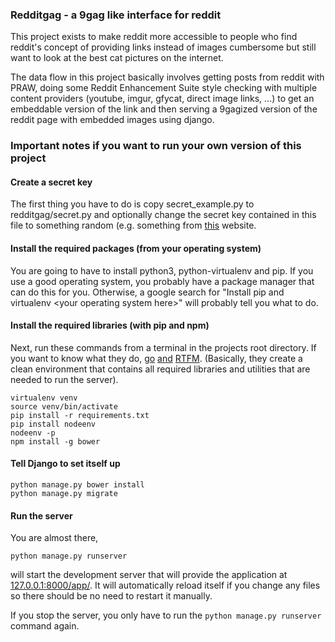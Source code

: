 ### Redditgag - a 9gag like interface for reddit

This project exists to make reddit more accessible to people who find reddit's
concept of providing links instead of images cumbersome but still want to look
at the best cat pictures on the internet.

The data flow in this project basically involves getting posts from reddit with
PRAW, doing some Reddit Enhancement Suite style checking with multiple content
providers (youtube, imgur, gfycat, direct image links, ...) to get an embeddable
version of the link and then serving a 9gagized version of the reddit page with
embedded images using django.

### Important notes if you want to run your own version of this project

#### Create a secret key

The first thing you have to do is copy secret\_example.py to redditgag/secret.py
and optionally change the secret key contained in this file to something random
(e.g. something from
[this](http://www.miniwebtool.com/django-secret-key-generator/) website.

#### Install the required packages (from your operating system)

You are going to have to install python3, python-virtualenv and pip. If you use
a good operating system, you probably have a package manager that can do this
for you.  Otherwise, a google search for "Install pip and virtualenv \<your
operating system here\>" will probably tell you what to do.

#### Install the required libraries (with pip and npm)

Next, run these commands from a terminal in the projects root directory. If you
want to know what they do, [go](https://pip.pypa.io/en/stable/)
[and](https://virtualenv.pypa.io/en/stable/)
[RTFM](https://ekalinin.github.io/nodeenv/). (Basically, they create a clean
environment that contains all required libraries and utilities that are needed
to run the server).

    virtualenv venv
    source venv/bin/activate
    pip install -r requirements.txt
    pip install nodeenv
    nodeenv -p
    npm install -g bower

#### Tell Django to set itself up

    python manage.py bower install
    python manage.py migrate

#### Run the server

You are almost there,

    python manage.py runserver

will start the development server that will provide the application at
[127.0.0.1:8000/app/](http://127.0.0.1:8000/app/). It will automatically reload
itself if you change any files so there should be no need to restart it
manually.

If you stop the server, you only have to run the `python manage.py runserver` command again.

